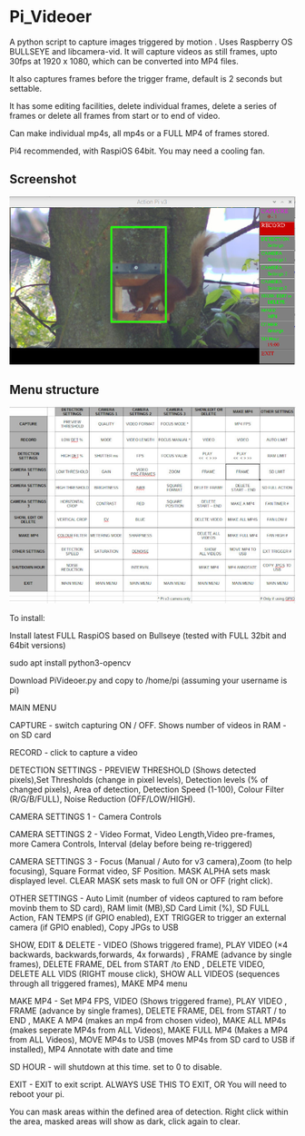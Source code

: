 # Pi_Videoer

A python script to capture images triggered by motion . Uses Raspberry OS BULLSEYE and libcamera-vid.
It will capture videos as still frames, upto 30fps at 1920 x 1080, which can be converted into MP4 files.

lt also captures frames before the trigger frame, default is 2 seconds but settable.

lt has some editing facilities, delete individual frames, delete a series of frames or delete all frames from start or to end of video.

Can make individual mp4s, all mp4s  or a FULL MP4 of frames stored.


Pi4 recommended, with RaspiOS 64bit. You may need a cooling fan.

## Screenshot

![screenshot](screen002.jpg)

## Menu structure

![Menus](menus.jpg)

To install:

Install latest FULL RaspiOS based on Bullseye (tested with FULL 32bit and 64bit versions)

sudo apt install python3-opencv

Download PiVideoer.py and copy to /home/pi (assuming your username is pi)

MAIN MENU

CAPTURE - switch capturing ON / OFF. Shows number of videos in RAM - on SD card

RECORD  - click to capture a video

DETECTION SETTINGS - PREVIEW THRESHOLD (Shows detected pixels),Set Thresholds (change in pixel levels), Detection levels (% of changed pixels), Area of detection, Detection Speed (1-100), Colour Filter (R/G/B/FULL), Noise Reduction (OFF/LOW/HIGH).

CAMERA SETTINGS 1 -  Camera Controls

CAMERA SETTINGS 2 - Video Format, Video Length,Video pre-frames, more Camera Controls, Interval (delay before being re-triggered)

CAMERA SETTINGS 3 -  Focus (Manual / Auto for v3 camera),Zoom (to help focusing), Square Format video, SF Position. MASK ALPHA sets mask displayed level. CLEAR MASK sets mask to full ON or OFF (right click).

OTHER SETTINGS    - Auto Limit (number of videos captured to ram before movinb them to SD card), RAM limit (MB),SD Card Limit (%), SD FULL Action, FAN TEMPS (if GPIO enabled), EXT TRIGGER to trigger an external camera (if GPIO enabled), Copy JPGs to USB

SHOW, EDIT & DELETE     - VIDEO (Shows triggered frame), PLAY VIDEO (×4 backwards, backwards,forwards, 4x forwards) , FRAME (advance by single frames), DELETE FRAME, DEL from START /to END , DELETE VIDEO, DELETE ALL VIDS (RIGHT mouse click), SHOW ALL VIDEOS (sequences through all triggered frames), MAKE MP4 menu

MAKE MP4  - Set MP4 FPS, VIDEO (Shows triggered frame), PLAY VIDEO , FRAME (advance by single frames), DELETE FRAME, DEL from START / to END , MAKE A MP4 (makes an mp4 from chosen video), MAKE ALL MP4s (makes seperate MP4s from ALL Videos), MAKE FULL MP4 (Makes a MP4 from ALL Videos), MOVE MP4s to USB (moves MP4s from SD card to USB if installed), MP4 Annotate with date and time

SD HOUR - will shutdown at this time. set to 0 to disable.

EXIT - EXIT to exit script. ALWAYS USE THIS TO EXIT, OR You will need to reboot your pi.

You can mask areas within the defined area of detection. Right click within the area, masked areas will show as dark, click again to clear.
